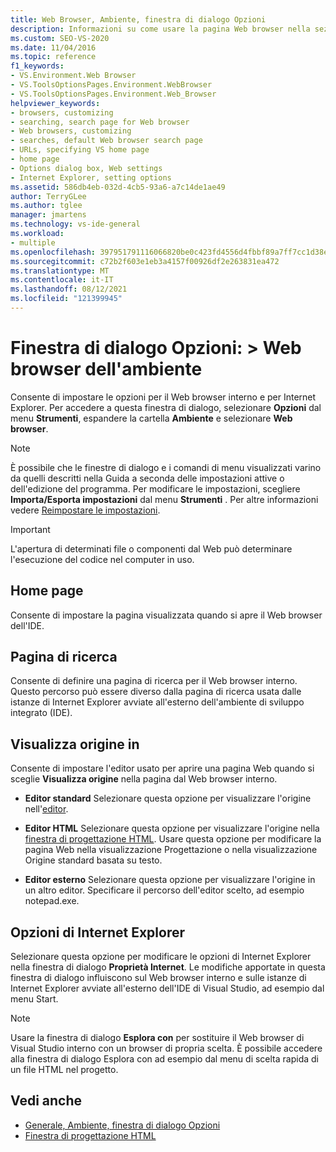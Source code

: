 ```yaml
---
title: Web Browser, Ambiente, finestra di dialogo Opzioni
description: Informazioni su come usare la pagina Web browser nella sezione Ambiente per impostare le opzioni sia per il Web browser interno che per Internet Explorer.
ms.custom: SEO-VS-2020
ms.date: 11/04/2016
ms.topic: reference
f1_keywords:
- VS.Environment.Web Browser
- VS.ToolsOptionsPages.Environment.WebBrowser
- VS.ToolsOptionsPages.Environment.Web_Browser
helpviewer_keywords:
- browsers, customizing
- searching, search page for Web browser
- Web browsers, customizing
- searches, default Web browser search page
- URLs, specifying VS home page
- home page
- Options dialog box, Web settings
- Internet Explorer, setting options
ms.assetid: 586db4eb-032d-4cb5-93a6-a7c14de1ae49
author: TerryGLee
ms.author: tglee
manager: jmartens
ms.technology: vs-ide-general
ms.workload:
- multiple
ms.openlocfilehash: 397951791116066820be0c423fd4556d4fbbf89a7ff7cc1d38e19c62d32f0de0
ms.sourcegitcommit: c72b2f603e1eb3a4157f00926df2e263831ea472
ms.translationtype: MT
ms.contentlocale: it-IT
ms.lasthandoff: 08/12/2021
ms.locfileid: "121399945"
---
```

# <a name="options-dialog-box-environment--web-browser"></a>Finestra di dialogo Opzioni: \> Web browser dell'ambiente

Consente di impostare le opzioni per il Web browser interno e per Internet Explorer. Per accedere a questa finestra di dialogo, selezionare **Opzioni** dal menu **Strumenti**, espandere la cartella **Ambiente** e selezionare **Web browser**.

> [!NOTE]
> È possibile che le finestre di dialogo e i comandi di menu visualizzati varino da quelli descritti nella Guida a seconda delle impostazioni attive o dell'edizione del programma. Per modificare le impostazioni, scegliere **Importa/Esporta impostazioni** dal menu **Strumenti** . Per altre informazioni vedere [Reimpostare le impostazioni](../environment-settings.md#reset-settings).

> [!IMPORTANT]
> L'apertura di determinati file o componenti dal Web può determinare l'esecuzione del codice nel computer in uso.

## <a name="home-page"></a>Home page

Consente di impostare la pagina visualizzata quando si apre il Web browser dell'IDE.

## <a name="search-page"></a>Pagina di ricerca

Consente di definire una pagina di ricerca per il Web browser interno. Questo percorso può essere diverso dalla pagina di ricerca usata dalle istanze di Internet Explorer avviate all'esterno dell'ambiente di sviluppo integrato (IDE).

## <a name="view-source-in"></a>Visualizza origine in

Consente di impostare l'editor usato per aprire una pagina Web quando si sceglie **Visualizza origine** nella pagina dal Web browser interno.

- **Editor standard** Selezionare questa opzione per visualizzare l'origine nell'[editor](../../ide/writing-code-in-the-code-and-text-editor.md).

- **Editor HTML** Selezionare questa opzione per visualizzare l'origine nella [finestra di progettazione HTML](/previous-versions/ex0hkwbx(v=vs.140)). Usare questa opzione per modificare la pagina Web nella visualizzazione Progettazione o nella visualizzazione Origine standard basata su testo.

- **Editor esterno** Selezionare questa opzione per visualizzare l'origine in un altro editor. Specificare il percorso dell'editor scelto, ad esempio notepad.exe.

## <a name="internet-explorer-options"></a>Opzioni di Internet Explorer

Selezionare questa opzione per modificare le opzioni di Internet Explorer nella finestra di dialogo **Proprietà Internet**. Le modifiche apportate in questa finestra di dialogo influiscono sul Web browser interno e sulle istanze di Internet Explorer avviate all'esterno dell'IDE di Visual Studio, ad esempio dal menu Start.

> [!NOTE]
> Usare la finestra di dialogo **Esplora con** per sostituire il Web browser di Visual Studio interno con un browser di propria scelta. È possibile accedere alla finestra di dialogo Esplora con ad esempio dal menu di scelta rapida di un file HTML nel progetto.

## <a name="see-also"></a>Vedi anche

- [Generale, Ambiente, finestra di dialogo Opzioni](../../ide/reference/general-environment-options-dialog-box.md)
- [Finestra di progettazione HTML](/previous-versions/ex0hkwbx(v=vs.140))